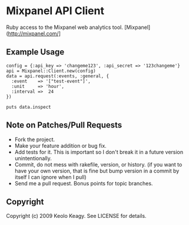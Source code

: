 # Mixpanel API Client                                                                                           

Ruby access to the Mixpanel web analytics tool. [Mixpanel](http://mixpanel.com/]

## Example Usage
    config = {:api_key => 'changeme123', :api_secret => '123changeme'}
    api = Mixpanel::Client.new(config)
    data = api.request(:events, :general, {
      :event    => '["test-event"]',
      :unit     => 'hour',
      :interval =>  24
    })

    puts data.inspect

## Note on Patches/Pull Requests
 * Fork the project.
 * Make your feature addition or bug fix.
 * Add tests for it. This is important so I don't break it in a
   future version unintentionally.
 * Commit, do not mess with rakefile, version, or history.
   (if you want to have your own version, that is fine but
    bump version in a commit by itself I can ignore when I pull)
 * Send me a pull request. Bonus points for topic branches.

## Copyright

Copyright (c) 2009 Keolo Keagy. See LICENSE for details.
